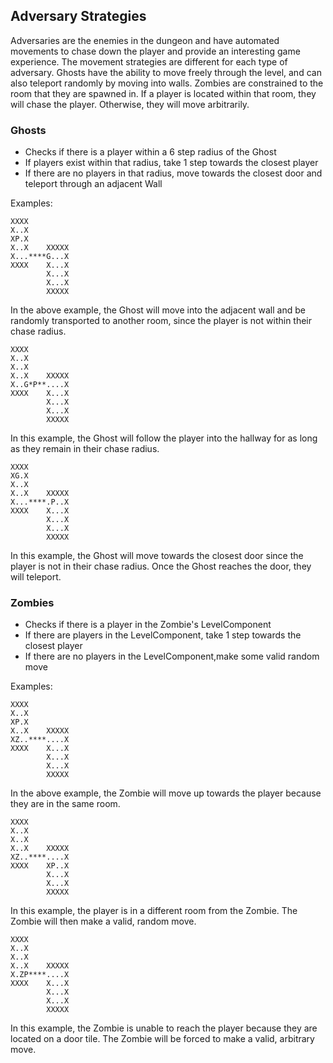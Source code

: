 ## Adversary Strategies ##

Adversaries are the enemies in the dungeon and have automated movements to chase down the player and provide an interesting game experience. The movement strategies are different for each type of adversary. Ghosts have the ability to move freely through the level, and can also teleport randomly by moving into walls. Zombies are constrained to the room that they are spawned in. If a player is located within that room, they will chase the player. Otherwise, they will move arbitrarily. 

### Ghosts ###
- Checks if there is a player within a 6 step radius of the Ghost
- If players exist within that radius, take 1 step towards the closest player
- If there are no players in that radius, move towards the closest door and teleport through an adjacent Wall

Examples: 

```
XXXX   
X..X         
XP.X         
X..X    XXXXX
X...****G...X
XXXX    X...X
        X...X
        X...X
        XXXXX
```
In the above example, the Ghost will move into the adjacent wall and be randomly transported to another room, since the player is not within their chase radius. 

```
XXXX   
X..X         
X..X         
X..X    XXXXX
X..G*P**....X
XXXX    X...X
        X...X
        X...X
        XXXXX
```
In this example, the Ghost will follow the player into the hallway for as long as they remain in their chase radius.

```
XXXX   
XG.X         
X..X         
X..X    XXXXX
X...****.P..X
XXXX    X...X
        X...X
        X...X
        XXXXX
```
In this example, the Ghost will move towards the closest door since the player is not in their chase radius. Once the Ghost reaches the door, they will teleport.

### Zombies ###
- Checks if there is a player in the Zombie's LevelComponent
- If there are players in the LevelComponent, take 1 step towards the closest player
- If there are no players in the LevelComponent,make some valid random move

Examples: 

```
XXXX   
X..X         
XP.X         
X..X    XXXXX
XZ..****....X
XXXX    X...X
        X...X
        X...X
        XXXXX
```
In the above example, the Zombie will move up towards the player because they are in the same room.

```
XXXX   
X..X         
X..X         
X..X    XXXXX
XZ..****....X
XXXX    XP..X
        X...X
        X...X
        XXXXX
```
In this example, the player is in a different room from the Zombie. The Zombie will then make a valid, random move. 

```
XXXX   
X..X         
X..X         
X..X    XXXXX
X.ZP****....X
XXXX    X...X
        X...X
        X...X
        XXXXX
```
In this example, the Zombie is unable to reach the player because they are located on a door tile. The Zombie will be forced to make a valid, arbitrary move. 
